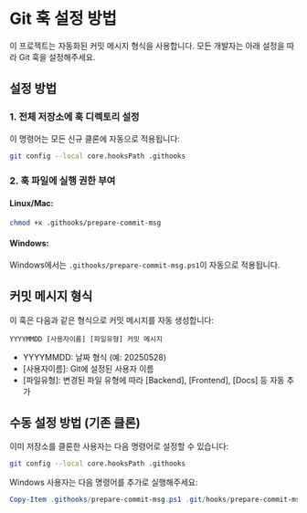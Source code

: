 # Git 훅 설정 방법

이 프로젝트는 자동화된 커밋 메시지 형식을 사용합니다.
모든 개발자는 아래 설정을 따라 Git 훅을 설정해주세요.

## 설정 방법

### 1. 전체 저장소에 훅 디렉토리 설정

이 명령어는 모든 신규 클론에 자동으로 적용됩니다:

```bash
git config --local core.hooksPath .githooks
```

### 2. 훅 파일에 실행 권한 부여

#### Linux/Mac:
```bash
chmod +x .githooks/prepare-commit-msg
```

#### Windows:
Windows에서는 `.githooks/prepare-commit-msg.ps1`이 자동으로 적용됩니다.

## 커밋 메시지 형식

이 훅은 다음과 같은 형식으로 커밋 메시지를 자동 생성합니다:

```
YYYYMMDD [사용자이름] [파일유형] 커밋 메시지
```

- YYYYMMDD: 날짜 형식 (예: 20250528)
- [사용자이름]: Git에 설정된 사용자 이름
- [파일유형]: 변경된 파일 유형에 따라 [Backend], [Frontend], [Docs] 등 자동 추가

## 수동 설정 방법 (기존 클론)

이미 저장소를 클론한 사용자는 다음 명령어로 설정할 수 있습니다:

```bash
git config --local core.hooksPath .githooks
```

Windows 사용자는 다음 명령어를 추가로 실행해주세요:

```powershell
Copy-Item .githooks/prepare-commit-msg.ps1 .git/hooks/prepare-commit-msg.ps1
``` 